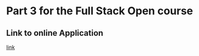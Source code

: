 # Part 3 for the Full Stack Open course

## Link to online Application

[link](https://backend-silent-frog-3082.fly.dev/)
